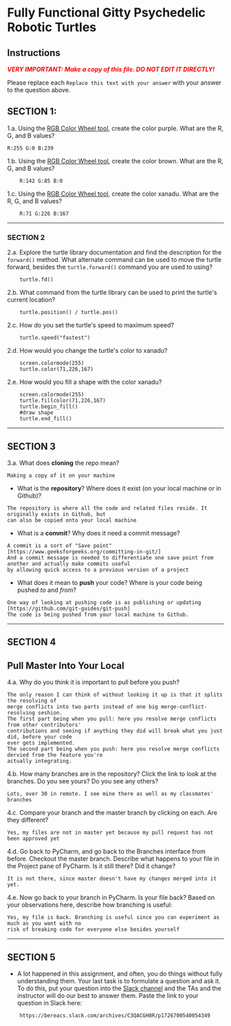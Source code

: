 # Fully Functional Gitty Psychedelic Robotic Turtles

## Instructions

**_<span style="color:red">
    VERY IMPORTANT: Make a copy of this file. DO NOT EDIT IT DIRECTLY!
</span>_**

Please replace each `Replace this text with your answer` 
with your answer to the question above.

## SECTION 1: 

1.a. Using the [RGB Color Wheel tool](https://colorspire.com/rgb-color-wheel/), create the color purple. 
     What are the R, G, and B values?

```
R:255 G:0 B:239
```

1.b. Using the [RGB Color Wheel tool](https://colorspire.com/rgb-color-wheel/), create the color brown. 
     What are the R, G, and B values? 

```
    R:142 G:85 B:0
```

1.c. Using the [RGB Color Wheel tool](https://colorspire.com/rgb-color-wheel/), create the color xanadu. 
     What are the R, G, and B values?

```
    R:71 G:226 B:167
```

---

### SECTION 2

2.a. Explore the turtle library documentation and find the description for the 
     `forward()` method. What alternate command can be used to move the turtle forward, 
     besides the `turtle.forward()` command you are used to using?

```
    turtle.fd()
```

2.b. What command from the turtle library can be used to print the turtle's current 
   location?
   
```
    turtle.position() / turtle.pos()
```

2.c. How do you set the turtle's speed to maximum speed?
   
```
    turtle.speed("fastest")
```

2.d. How would you change the turtle's color to xanadu? 

```
    screen.colormode(255)
    turtle.color(71,226,167)
```

2.e. How would you fill a shape with the color xanadu?

```
    screen.colormode(255)
    turtle.fillcolor(71,226,167)
    turtle.begin_fill()
    #draw shape
    turtle.end_fill()
```

---

## SECTION 3

3.a. What does **cloning** the repo mean?

```
Making a copy of it on your machine
```


- What is the **repository**? Where does it exist (on your local machine or in Github)?

```
The repository is where all the code and related files reside. It originally exists in Github, but
can also be copied onto your local machine
```


- What is a **commit**? Why does it need a commit message?

```
A commit is a sort of "Save point" [https://www.geeksforgeeks.org/committing-in-git/]
And a commit message is needed to differentiate one save point from another and actually make commits useful
by allowing quick access to a previous version of a project
```


- What does it mean to **push** your code? Where is your code being pushed _to_ and _from_?

```
One way of looking at pushing code is as publishing or updating [https://github.com/git-guides/git-push]
The code is being pushed from your local machine to Github.
```

---

## SECTION 4

## Pull Master Into Your Local

4.a. Why do you think it is important to pull before you push?

```
The only reason I can think of without looking it up is that it splits the resolving of 
merge conflicts into two parts instead of one big merge-conflict-resolving seshion.
The first part being when you pull: here you resolve merge conflicts from other contributors' 
contributions and seeing if anything they did will break what you just did, before your code
ever gets implemented.
The second part being when you push: here you resolve merge conflicts dervied from the feature you're 
actually integrating. 
```

4.b. How many branches are in the repository?
     Click the link to look at the branches. Do you see yours? Do you see any others? 

```
Lots, over 30 in remote. I see mine there as well as my classmates' branches
```


4.c. Compare your branch and the master branch by clicking on each. Are they different?

```
Yes, my files are not in master yet because my pull request has not been approved yet
```


4.d. Go back to PyCharm, and go back to the Branches interface from before. Checkout the 
     master branch.
     Describe what happens to your file in the Project pane of PyCharm. Is it still 
     there? Did it change?

```
It is not there, since master doesn't have my changes merged into it yet.
```


4.e. Now go back to your branch in PyCharm. Is your file back? Based on your observations
     here, describe how branching is useful:

```
Yes, my file is back. Branching is useful since you can experiment as much as you want with no
risk of breaking code for everyone else besides yourself
```

---

## SECTION 5
- A lot happened in this assignment, and often, you do things without fully 
  understanding them. Your last task is to formulate a question and ask it. 
  To do this, put your question into the [Slack channel](https://bereacs.slack.com/archives/C3QACGH8R) and the TAs and the instructor 
  will do our best to answer them. Paste the link to your question in Slack here:

```
    https://bereacs.slack.com/archives/C3QACGH8R/p1726700540054349
```



